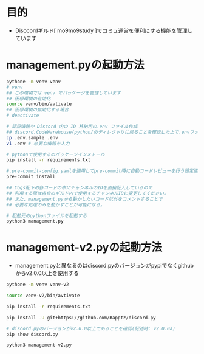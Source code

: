 # 目的
- Disocordギルド[ mo9mo9study ]でコミュ運営を便利にする機能を管理しています

# management.pyの起動方法
```sh
pythone -m venv venv
# venv
## この環境では venv でパッケージを管理しています
## 仮想環境の有効化
source venv/bin/avtivate
## 仮想環境の無効化する場合
# deactivate

# 認証情報や Discord 内の ID 格納用の.env ファイル作成
## discord.CodeWarehouse/python/のディレクトリに居ることを確認した上で.envファイル作成
cp .env.sample .env
vi .env # 必要な情報を入力

# pythonで使用するのパッケージインストール
pip install -r requirements.txt

#.pre-commit-config.yamlを適用してpre-commit時に自動コードレビューを行う設定適応
pre-commit install

## Cogs配下の各コードの中にチャンネルのIDを直接記入しているので
## 利用する際は各自のギルド内で使用するチャンネルIDに変更してください。
## また、management.pyから動かしたいコード以外をコメントすることで
## 必要な処理のみを動かすことが可能になる。

# 起動元のpythonファイルを起動する
python3 management.py
```

# management-v2.pyの起動方法
- management.pyと異なるのはdiscord.pyのバージョンがpypiでなくgithubからv2.0.0以上を使用する
```sh
pythone -m venv venv-v2

source venv-v2/bin/avtivate

pip install -r requirements.txt

pip install -U git+https://github.com/Rapptz/discord.py

# discord.pyのバージョンがv2.0.0以上であることを確認(記述時: v2.0.0a)
pip show discord.py

python3 management-v2.py
```
